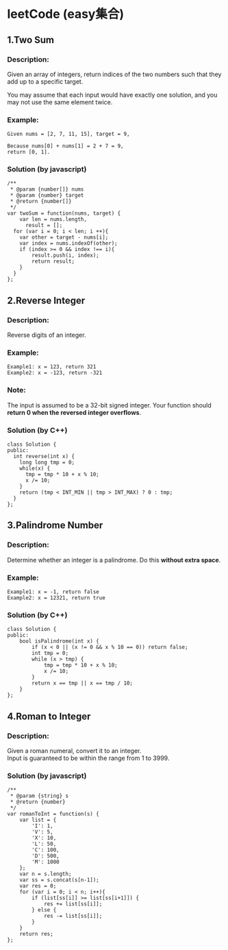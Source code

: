# leetCode (easy集合)
## 1.Two Sum
### Description:
Given an array of integers, return indices of the two numbers such that they add up to a specific target.

You may assume that each input would have exactly one solution, and you may not use the same element twice.
### Example:
	Given nums = [2, 7, 11, 15], target = 9,

	Because nums[0] + nums[1] = 2 + 7 = 9,
	return [0, 1].
### Solution (by **javascript**)
	/**
	 * @param {number[]} nums
	 * @param {number} target
	 * @return {number[]}
	 */
	var twoSum = function(nums, target) {
		var len = nums.length,
	      result = [];
	  for (var i = 0; i < len; i ++){
	    var other = target - nums[i];
	    var index = nums.indexOf(other);
	    if (index >= 0 && index !== i){
	    	result.push(i, index);
	    	return result;
	    }
	  }
	};
## 2.Reverse Integer
### Description:
Reverse digits of an integer.
### Example:
	Example1: x = 123, return 321
	Example2: x = -123, return -321
### Note:
The input is assumed to be a 32-bit signed integer. Your function should **return 0 when the reversed integer overflows**.
### Solution (by **C++**)
	class Solution {
	public:
	  int reverse(int x) {
	    long long tmp = 0;
	    while(x) {
	      tmp = tmp * 10 + x % 10;
	      x /= 10;
	    }
	    return (tmp < INT_MIN || tmp > INT_MAX) ? 0 : tmp;
	  }
	};
## 3.Palindrome Number
### Description:
Determine whether an integer is a palindrome. Do this **without extra space**.
### Example:
	Example1: x = -1, return false
	Example2: x = 12321, return true
### Solution (by **C++**)
	class Solution {
	public:
	    bool isPalindrome(int x) {
	        if (x < 0 || (x != 0 && x % 10 == 0)) return false;
	        int tmp = 0;
	        while (x > tmp) {
	            tmp = tmp * 10 + x % 10;
	            x /= 10;
	        }
	        return x == tmp || x == tmp / 10;
	    }
	};
## 4.Roman to Integer
### Description:
Given a roman numeral, convert it to an integer.  
Input is guaranteed to be within the range from 1 to 3999.
### Solution (by **javascript**)
	/**
	 * @param {string} s
	 * @return {number}
	 */
	var romanToInt = function(s) {
	    var list = {
	        'I': 1,
	        'V': 5,
	        'X': 10,
	        'L': 50,
	        'C': 100,
	        'D': 500,
	        'M': 1000
	    };
	    var n = s.length;
	    var ss = s.concat(s[n-1]);
	    var res = 0;
	    for (var i = 0; i < n; i++){
	        if (list[ss[i]] >= list[ss[i+1]]) {
	            res += list[ss[i]];
	        } else {
	            res -= list[ss[i]];
	        }
	    }
	    return res;
	};
